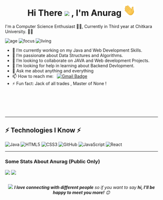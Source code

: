 <h1 align="Center">  Hi There <img src="https://media.giphy.com/media/WUlplcMpOCEmTGBtBW/giphy.gif" width="40px"> , I'm Anurag <img src="https://raw.githubusercontent.com/ABSphreak/ABSphreak/master/gifs/Hi.gif" width="40px" /> </h1>


I'm a Computer Science Enthusiast  👨‍💻, Currently in Third year at Chitkara University. 👨‍🎓




![age](https://img.shields.io/badge/Age-19-blue)
![focus](https://img.shields.io/badge/Focus-FullStack-brightgreen)
![living](https://img.shields.io/badge/Living-Kotkapura-3c9)


- 🔭 I’m currently working on my Java and Web Development Skills.  
- 🌱 I’m passionate about Data Structures and Algorithms. 
- 👯 I’m looking to collaborate on JAVA and Web development Projects.
- 🤔 I’m looking for help in learning about Backend Devlopment. 
- 💬 Ask me about anything and everything 
- 📫 How to reach me: &nbsp;&nbsp;[![Gmail Badge](https://img.shields.io/badge/-Gmail-c14438?style=flat-square&logo=Gmail&logoColor=white&link=mailto:anuraggarg096@gmail.com)](mailto:anuraggarg096@gmail.com)
- ⚡ Fun fact: Jack of all trades , Master of None ! 


<br>
<br>
<br>
<br>

<hr>

## ⚡ Technologies I Know ⚡

![Java](https://img.shields.io/badge/-java-E34A86?style=flat-square&logo=java)
![HTML5](https://img.shields.io/badge/-HTML5-E34F26?style=flat-square&logo=html5&logoColor=white)
![CSS3](https://img.shields.io/badge/-CSS3-1572B6?style=flat-square&logo=css3)
![GitHub](https://img.shields.io/badge/-GitHub-181717?style=flat-square&logo=github)
![JavaScript](https://img.shields.io/badge/-JavaScript-black?style=flat-square&logo=javascript)
![React](https://img.shields.io/badge/-React-black?style=flat-square&logo=react)


<hr>


### Some Stats About Anurag (Public Only)

<div float="left">
 <a><img src="https://github-readme-streak-stats.herokuapp.com/?user=anuraggarg010&layout=compact&theme=highcontrast&custom_title=streak-stats-ty&hide_border=true&layout=compact"  width="48%" align="center" /></a>
<a><img src="https://github-readme-stats.vercel.app/api?username=anuraggarg010&theme=highcontrast&layout=compact&hide_border=true" align="center" width="48%"></a>
</div><br />


<p align="center">
  <img src="https://media.giphy.com/media/LnQjpWaON8nhr21vNW/giphy.gif" width="60"> <em><b>I love connecting with different people</b> so if you want to say <b>hi, I'll be happy to meet you more!</b> 😊</em>

